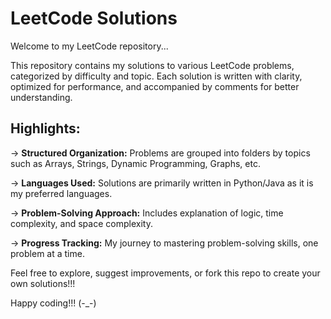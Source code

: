 # LeetCode Solutions  

Welcome to my LeetCode repository...

This repository contains my solutions to various LeetCode problems, categorized by difficulty and topic. Each solution is written with clarity, optimized for performance, and accompanied by comments for better understanding.  

## Highlights:  
-> **Structured Organization:** Problems are grouped into folders by topics such as Arrays, Strings, Dynamic Programming, Graphs, etc.

-> **Languages Used:** Solutions are primarily written in Python/Java as it is my preferred languages.

-> **Problem-Solving Approach:** Includes explanation of logic, time complexity, and space complexity.

-> **Progress Tracking:** My journey to mastering problem-solving skills, one problem at a time.

Feel free to explore, suggest improvements, or fork this repo to create your own solutions!!!

Happy coding!!! (-_-)
